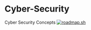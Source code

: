 # Cyber-Security
Cyber Security Concepts
[![roadmap.sh](https://roadmap.sh/card/tall/6867e1991ed6bc62a281dcd7?variant=dark)](https://roadmap.sh)

